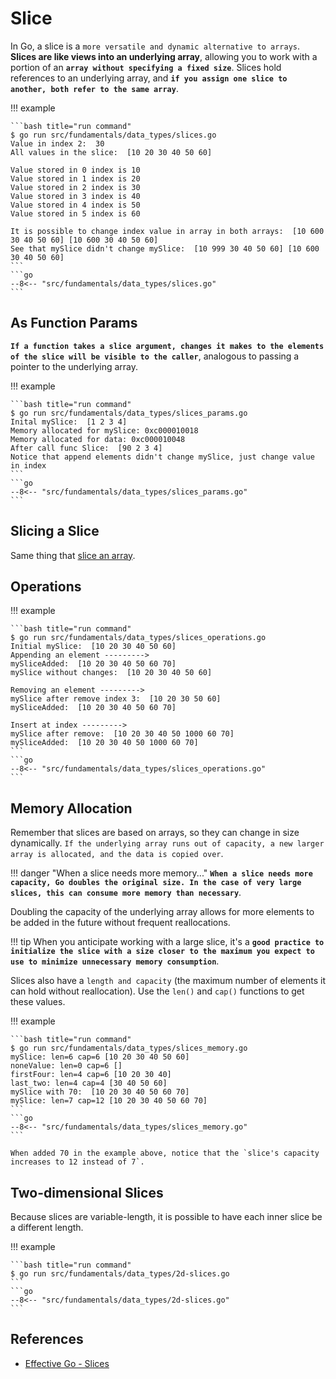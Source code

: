 # Slice

In Go, a slice is a `more versatile and dynamic alternative to arrays`. **Slices are like views into an underlying array**, allowing you to work with a portion of an **`array without specifying a fixed size`**. Slices hold references to an underlying array, and **`if you assign one slice to another, both refer to the same array`**.

!!! example

    ```bash title="run command"
    $ go run src/fundamentals/data_types/slices.go
    Value in index 2:  30
    All values in the slice:  [10 20 30 40 50 60]

    Value stored in 0 index is 10
    Value stored in 1 index is 20
    Value stored in 2 index is 30
    Value stored in 3 index is 40
    Value stored in 4 index is 50
    Value stored in 5 index is 60

    It is possible to change index value in array in both arrays:  [10 600 30 40 50 60] [10 600 30 40 50 60]
    See that mySlice didn't change mySlice:  [10 999 30 40 50 60] [10 600 30 40 50 60]
    ```
    ```go
    --8<-- "src/fundamentals/data_types/slices.go"
    ```

## As Function Params

**`If a function takes a slice argument, changes it makes to the elements of the slice will be visible to the caller`**, analogous to passing a pointer to the underlying array.

!!! example

    ```bash title="run command"
    $ go run src/fundamentals/data_types/slices_params.go
    Inital mySlice:  [1 2 3 4]
    Memory allocated for mySlice: 0xc000010018
    Memory allocated for data: 0xc000010048
    After call func Slice:  [90 2 3 4]
    Notice that append elements didn't change mySlice, just change value in index
    ```
    ```go
    --8<-- "src/fundamentals/data_types/slices_params.go"
    ```

## Slicing a Slice

Same thing that [slice an array](array.md#slicing-an-array).

## Operations

!!! example

    ```bash title="run command"
    $ go run src/fundamentals/data_types/slices_operations.go
    Initial mySlice:  [10 20 30 40 50 60]
    Appending an element --------->
    mySliceAdded:  [10 20 30 40 50 60 70]
    mySlice without changes:  [10 20 30 40 50 60]

    Removing an element --------->
    mySlice after remove index 3:  [10 20 30 50 60]
    mySliceAdded:  [10 20 30 40 50 60 70]

    Insert at index --------->
    mySlice after remove:  [10 20 30 40 50 1000 60 70]
    mySliceAdded:  [10 20 30 40 50 1000 60 70]
    ```
    ```go
    --8<-- "src/fundamentals/data_types/slices_operations.go"
    ```

## Memory Allocation

Remember that slices are based on arrays, so they can change in size dynamically. `If the underlying array runs out of capacity, a new larger array is allocated, and the data is copied over`.

!!! danger "When a slice needs more memory..."
    **`When a slice needs more capacity, Go doubles the original size. In the case of very large slices, this can consume more memory than necessary`**.

Doubling the capacity of the underlying array allows for more elements to be added in the future without frequent reallocations.

!!! tip
    When you anticipate working with a large slice, it's a **`good practice to initialize the slice with a size closer to the maximum you expect to use to minimize unnecessary memory consumption`**.

Slices also have a `length and capacity` (the maximum number of elements it can hold without reallocation). Use the `len()` and `cap()` functions to get these values.

!!! example

    ```bash title="run command"
    $ go run src/fundamentals/data_types/slices_memory.go
    mySlice: len=6 cap=6 [10 20 30 40 50 60]
    noneValue: len=0 cap=6 []
    firstFour: len=4 cap=6 [10 20 30 40]
    last_two: len=4 cap=4 [30 40 50 60]
    mySlice with 70:  [10 20 30 40 50 60 70]
    mySlice: len=7 cap=12 [10 20 30 40 50 60 70]
    ```
    ```go
    --8<-- "src/fundamentals/data_types/slices_memory.go"
    ```

    When added 70 in the example above, notice that the `slice's capacity increases to 12 instead of 7`.

## Two-dimensional Slices

Because slices are variable-length, it is possible to have each inner slice be a different length.

!!! example

    ```bash title="run command"
    $ go run src/fundamentals/data_types/2d-slices.go
    ```
    ```go
    --8<-- "src/fundamentals/data_types/2d-slices.go"
    ```

## References

- [Effective Go - Slices](https://go.dev/doc/effective_go#slices)
